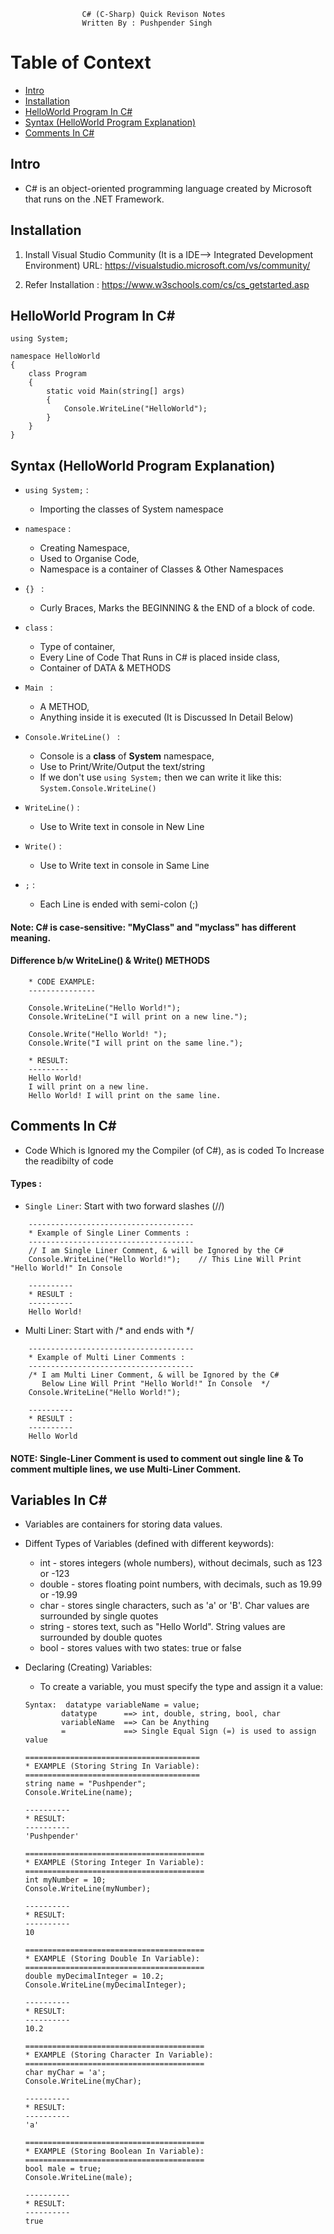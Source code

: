 ```
				C# (C-Sharp) Quick Revison Notes
				Written By : Pushpender Singh
```

# Table of Context

* [Intro](https://github.com/Technowlogy-Pushpender/programming-short-notes/blob/master/C-Shape.md#intro)
* [Installation](https://github.com/Technowlogy-Pushpender/programming-short-notes/blob/master/C-Shape.md#installation)
* [HelloWorld Program In C#](https://github.com/Technowlogy-Pushpender/programming-short-notes/blob/master/C-Shape.md#helloworld-program-in-c)
* [Syntax (HelloWorld Program Explanation)](https://github.com/Technowlogy-Pushpender/programming-short-notes/blob/master/C-Shape.md#syntax-helloworld-program-explanation)
* [Comments In C#](https://github.com/Technowlogy-Pushpender/programming-short-notes/blob/master/C-Shape.md#syntax-helloworld-program-explanation)

## Intro

* C# is an object-oriented programming language created by Microsoft that runs on the .NET Framework.

## Installation

1. Install Visual Studio Community (It is a IDE--> Integrated Development Environment)
   URL: https://visualstudio.microsoft.com/vs/community/
   
2. Refer Installation : https://www.w3schools.com/cs/cs_getstarted.asp

## HelloWorld Program In C#
```
using System;

namespace HelloWorld
{
	class Program
	{
		static void Main(string[] args)
		{
			Console.WriteLine("HelloWorld");
		}
	}
}
```

## Syntax (HelloWorld Program Explanation)

* `using System;` : 
	* Importing the classes of System namespace
	
* `namespace`     : 

	* Creating Namespace,
	* Used to Organise Code, 
	* Namespace is a container of Classes & Other Namespaces
	
* `{} ` :
	* Curly Braces, Marks the BEGINNING & the END of a block of code.
	
* `class` :
	* Type of container,
	* Every Line of Code That Runs in C# is placed inside class,
	* Container of DATA & METHODS
	
* `Main `  : 
	* A METHOD,
	* Anything inside it is executed
	 (It is Discussed In Detail Below)
	 
* `Console.WriteLine() ` : 
	* Console is a **class** of **System** namespace,
	* Use to Print/Write/Output the text/string	
	* If we don't use `using System;` then we can write it like this:
	   `System.Console.WriteLine()`
							   
* `WriteLine()` :
	* Use to Write text in console in New Line
	
* `Write()` :
	* Use to Write text in console in Same Line
	
* `;`  : 
	* Each Line is ended with semi-colon (;)

#### Note: C# is case-sensitive: "MyClass" and "myclass" has different meaning.

#### Difference b/w WriteLine() & Write() METHODS
```	
	* CODE EXAMPLE:
	---------------
	
	Console.WriteLine("Hello World!");  
	Console.WriteLine("I will print on a new line.");

	Console.Write("Hello World! ");
	Console.Write("I will print on the same line."); 
```
```
	* RESULT:
	---------
	Hello World!
	I will print on a new line.
	Hello World! I will print on the same line.
```

## Comments In C#
* Code Which is Ignored my the Compiler (of C#), as is coded To Increase the readibilty of code

#### Types :

* `Single Liner`: Start with two forward slashes (//)

```
   	-------------------------------------
	* Example of Single Liner Comments :
	-------------------------------------
	// I am Single Liner Comment, & will be Ignored by the C# 
	Console.WriteLine("Hello World!");    // This Line Will Print "Hello World!" In Console
```
```
	----------
	* RESULT :
	----------
	Hello World!
```

* Multi Liner: Start with /* and ends with */
```  
	-------------------------------------
	* Example of Multi Liner Comments :
	-------------------------------------
	/* I am Multi Liner Comment, & will be Ignored by the C# 
	   Below Line Will Print "Hello World!" In Console  */
	Console.WriteLine("Hello World!");    
```
```
	----------
	* RESULT :
	----------
	Hello World
```

#### NOTE: Single-Liner Comment is used to comment out single line & To comment multiple lines, we use Multi-Liner Comment. 
	
## Variables In C#
* Variables are containers for storing data values.

* Diffent Types of Variables (defined with different keywords):
	* int    - stores integers (whole numbers), without decimals, such as 123 or -123
	* double - stores floating point numbers, with decimals, such as 19.99 or -19.99
	* char   - stores single characters, such as 'a' or 'B'. Char values are surrounded by single quotes  
	* string - stores text, such as "Hello World". String values are surrounded by double quotes
	* bool   - stores values with two states: true or false

* Declaring (Creating) Variables:
	* To create a variable, you must specify the type and assign it a value:
	```
	Syntax:  datatype variableName = value; 
	        datatype      ==> int, double, string, bool, char
	        variableName  ==> Can be Anything
	        =             ==> Single Equal Sign (=) is used to assign value
	```
	
	```
	=======================================
	* EXAMPLE (Storing String In Variable):
	=======================================
	string name = "Pushpender";
	Console.WriteLine(name);
	
	----------
	* RESULT:
	----------
	'Pushpender'
	```
	
	```
	========================================
	* EXAMPLE (Storing Integer In Variable):
	========================================
	int myNumber = 10;
	Console.WriteLine(myNumber);
	
	----------
	* RESULT:
	----------
	10
	```
	```
	========================================
	* EXAMPLE (Storing Double In Variable):
	========================================
	double myDecimalInteger = 10.2;
	Console.WriteLine(myDecimalInteger);
	
	----------
	* RESULT:
	----------
	10.2
	```
	```
	========================================
	* EXAMPLE (Storing Character In Variable):
	========================================
	char myChar = 'a';
	Console.WriteLine(myChar);
	
	----------
	* RESULT:
	----------
	'a'
	```
	```
	========================================
	* EXAMPLE (Storing Boolean In Variable):
	========================================
	bool male = true;
	Console.WriteLine(male);
	
	----------
	* RESULT:
	----------
	true
	```


	
	

	
	
	


	
	
	
	



